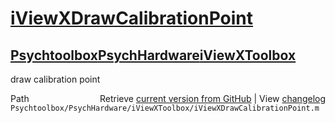 # [iViewXDrawCalibrationPoint](iViewXDrawCalibrationPoint)
## [Psychtoolbox](Psychtoolbox)[PsychHardware](PsychHardware)[iViewXToolbox](iViewXToolbox)

draw calibration point  




<div class="code_header" style="text-align:right;">
  <span style="float:left;">Path&nbsp;&nbsp;</span> <span class="counter">Retrieve <a href=
  "https://raw.github.com/Psychtoolbox-3/Psychtoolbox-3/beta/Psychtoolbox/PsychHardware/iViewXToolbox/iViewXDrawCalibrationPoint.m">current version from GitHub</a> | View <a href=
  "https://github.com/Psychtoolbox-3/Psychtoolbox-3/commits/beta/Psychtoolbox/PsychHardware/iViewXToolbox/iViewXDrawCalibrationPoint.m">changelog</a></span>
</div>
<div class="code">
  <code>Psychtoolbox/PsychHardware/iViewXToolbox/iViewXDrawCalibrationPoint.m</code>
</div>

